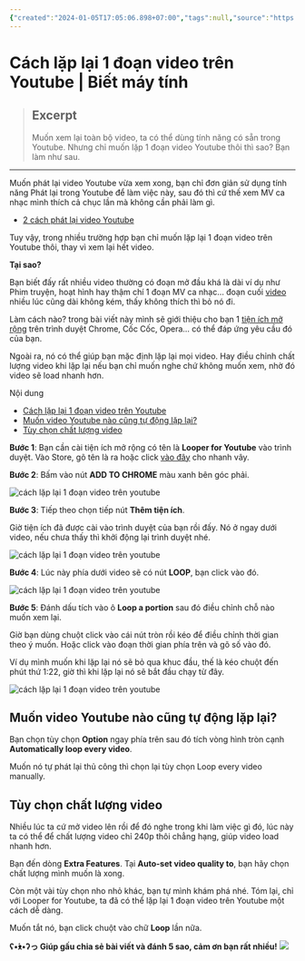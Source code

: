```yaml
---
{"created":"2024-01-05T17:05:06.898+07:00","tags":null,"source":"https://bietmaytinh.com/lap-lai-1-doan-video-youtube/","author":"KeniVinh","dg-publish":true,"permalink":"/Haiha's Sharing Ideal/IT/Cách lặp lại 1 đoạn video trên Youtube  Biết máy tính/","dgPassFrontmatter":true,"noteIcon":"2","updated":"2024-01-05T17:14:57.703+07:00"}
---
```



# Cách lặp lại 1 đoạn video trên Youtube | Biết máy tính

> ## Excerpt
> Muốn xem lại toàn bộ video, ta có thể dùng tính năng có sẵn trong Youtube. Nhưng chỉ muốn lặp 1 đoạn video Youtube thôi thì sao? Bạn làm như sau.

---
Muốn phát lại video Youtube vừa xem xong, bạn chỉ đơn giản sử dụng tính năng Phát lại trong Youtube để làm việc này, sau đó thì cứ thế xem MV ca nhạc mình thích cả chục lần mà không cần phải làm gì.

-   [2 cách phát lại video Youtube](https://bietmaytinh.com/cach-phat-lai-video-youtube/)

Tuy vậy, trong nhiều trường hợp bạn chỉ muốn lặp lại 1 đoạn video trên Youtube thôi, thay vì xem lại hết video.

**Tại sao?**

Bạn biết đấy rất nhiều video thường có đoạn mở đầu khá là dài ví dụ như Phim truyện, hoạt hình hay thậm chí 1 đoạn MV ca nhạc… đoạn cuối [video](https://bietmaytinh.com/tag/video/) nhiều lúc cũng dài không kém, thấy không thích thì bỏ nó đi.

Làm cách nào? trong bài viết này mình sẽ giới thiệu cho bạn 1 [tiện ích mở rộng](https://bietmaytinh.com/tag/tien-ich-trinh-duyet/) trên trình duyệt Chrome, Cốc Cốc, Opera… có thể đáp ứng yêu cầu đó của bạn.

Ngoài ra, nó có thể giúp bạn mặc định lặp lại mọi video. Hay điều chỉnh chất lượng video khi lặp lại nếu bạn chỉ muốn nghe chứ không muốn xem, nhờ đó video sẽ load nhanh hơn.

Nội dung

-   [Cách lặp lại 1 đoạn video trên Youtube](https://bietmaytinh.com/lap-lai-1-doan-video-youtube/#Cach_lap_lai_1_doan_video_tren_Youtube "Cách lặp lại 1 đoạn video trên Youtube")
-   [Muốn video Youtube nào cũng tự động lặp lại?](https://bietmaytinh.com/lap-lai-1-doan-video-youtube/#Muon_video_Youtube_nao_cung_tu_dong_lap_lai "Muốn video Youtube nào cũng tự động lặp lại?")
-   [Tùy chọn chất lượng video](https://bietmaytinh.com/lap-lai-1-doan-video-youtube/#Tuy_chon_chat_luong_video "Tùy chọn chất lượng video")

**Bước 1**: Bạn cần cài tiện ích mở rộng có tên là **Looper for Youtube** vào trình duyệt. Vào Store, gõ tên là ra hoặc click [vào đây](https://chrome.google.com/webstore/detail/looper-for-youtube/iggpfpnahkgpnindfkdncknoldgnccdg) cho nhanh vây.

**Bước 2**: Bấm vào nút **ADD TO CHROME** màu xanh bên góc phải.

![cách lặp lại 1 đoạn video trên youtube](https://bietmaytinh.com/wp-content/uploads/2017/09/cach-lap-lai-1-doan-video-youtube-1.png)

**Bước 3**: Tiếp theo chọn tiếp nút **Thêm tiện ích**.

Giờ tiện ích đã được cài vào trình duyệt của bạn rồi đấy. Nó ở ngay dưới video, nếu chưa thấy thì khởi động lại trình duyệt nhé.

![cách lặp lại 1 đoạn video trên youtube](https://bietmaytinh.com/wp-content/uploads/2017/09/cach-lap-lai-1-doan-video-youtube-2.png)

**Bước 4**: Lúc này phía dưới video sẽ có nút **LOOP**, bạn click vào đó.

![cách lặp lại 1 đoạn video trên youtube](https://bietmaytinh.com/wp-content/uploads/2017/09/cach-lap-lai-1-doan-video-youtube-3.png)

**Bước 5**: Đánh dấu tích vào ô **Loop a portion** sau đó điều chỉnh chỗ nào muốn xem lại.

Giờ bạn dùng chuột click vào cái nút tròn rồi kéo để điều chỉnh thời gian theo ý muốn. Hoặc click vào đoạn thời gian phía trên và gõ số vào đó.

Ví dụ mình muốn khi lặp lại nó sẽ bỏ qua khuc đầu, thế là kéo chuột đến phút thứ 1:22, giờ thì khi lặp lại nó sẽ bắt đầu chạy từ đây.

![cách lặp lại 1 đoạn video trên youtube](https://bietmaytinh.com/wp-content/uploads/2017/09/cach-lap-lai-1-doan-video-youtube-4.png)

## Muốn video Youtube nào cũng tự động lặp lại?

Bạn chọn tùy chọn **Option** ngay phía trên sau đó tích vòng hình tròn cạnh **Automatically loop every video**.

Muốn nó tự phát lại thủ công thì chọn lại tùy chọn Loop every video manually.

## Tùy chọn chất lượng video

Nhiều lúc ta cứ mở video lên rồi để đó nghe trong khi làm việc gì đó, lúc này ta có thể để chất lượng video chỉ 240p thôi chẳng hạng, giúp video load nhanh hơn.

Bạn đến dòng **Extra Features**. Tại **Auto-set video quality to**, bạn hãy chọn chất lượng mình muốn là xong.

Còn một vài tùy chọn nho nhỏ khác, bạn tự mình khám phá nhé. Tóm lại, chỉ với Looper for Youtube, ta đã có thể lặp lại 1 đoạn video trên Youtube một cách dễ dàng.

Muốn tắt nó, bạn click chuột vào chữ **Loop** lần nữa.

**ʕ•́ᴥ•̀ʔっ Giúp gấu chia sẻ bài viết và đánh 5 sao, cảm ơn bạn rất nhiều!** [![](https://bietmaytinh.com/wp-content/uploads/2023/12/dang-ky-lam-tai-xe-taxixanh-1.png)](https://go.isclix.com/deep_link/v5/4348613451327620443/6274348365425096099?url_enc=aHR0cHM6Ly9kYW5na3kueGFuaHNtLmNvbS8%2FdXRtX3NvdXJjZT12aGFmZjQ%3D)
